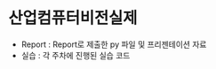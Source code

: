 # **산업컴퓨터비전실제** 

- Report : Report로 제출한 py 파일 및 프리젠테이션 자료
- 실습 : 각 주차에 진행된 실습 코드

<p align="center">
  
</p>
</br>
